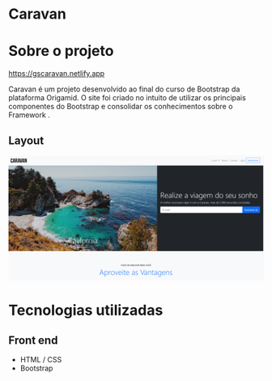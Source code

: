 # Caravan

# Sobre o projeto

https://gscaravan.netlify.app

Caravan é um projeto desenvolvido ao final do curso de Bootstrap da plataforma Origamid. O site foi criado no intuito de utilizar os principais componentes do Bootstrap e consolidar os conhecimentos sobre o  Framework . 
## Layout

![Web](https://github.com/GabrielLSobreira/caravan/blob/main/img/Caravan.png)

# Tecnologias utilizadas
## Front end
- HTML / CSS 
- Bootstrap
